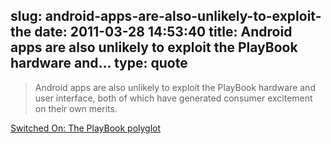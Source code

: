 slug: android-apps-are-also-unlikely-to-exploit-the
date: 2011-03-28 14:53:40
title: Android apps are also unlikely to exploit the PlayBook hardware and...
type: quote
---

> Android apps are also unlikely to exploit the PlayBook hardware and user interface, both of which have generated consumer excitement on their own merits.

[Switched On: The PlayBook polyglot](http://www.engadget.com/2011/03/27/switched-on-the-playbook-polyglot/)
